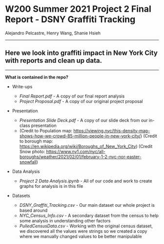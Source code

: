 # W200 Summer 2021 Project 2 Final Report - DSNY Graffiti Tracking

Alejandro Pelcastre, Henry Wang, Shanie Hsieh

***

Here we look into graffiti impact in New York City with reports and clean up data.
---
---

**What is contained in the repo?**

* Write-ups
	* _Final Report.pdf_ - A copy of our final report analysis
	* _Project Proposal.pdf_ - A copy of our original project proposal

* Presentation
	* _Presentation Slide Deck.pdf_ - A copy of our slide deck from our in-class presentation
	* (Credit to Population map: https://viewing.nyc/this-density-map-shows-how-we-crowd-85-million-people-in-new-york-city/) 
	  (Credit to borough map: https://en.wikipedia.org/wiki/Boroughs_of_New_York_City) 
	  (Credit Snow photo: https://www.ny1.com/nyc/all-boroughs/weather/2021/02/01/february-1-2-nyc-nor-easter-snowfall) 


* Data Analysis
	* _Project 2 Data Analysis.ipynb_ - All of our code and work to create graphs for analysis is in this file

* Datasets
	* _DSNY_Graffiti_Tracking.csv_ - Our main dataset our whole project is based around
	* _NYC_Census_Info.csv_ - A secondary dataset from the census to help some analysis in understanding other factors
	* _PulledCensusData.csv_ - Working with the original census dataset, we discovered all the values were strings so we created a copy where we manually changed values to be better manipulable
